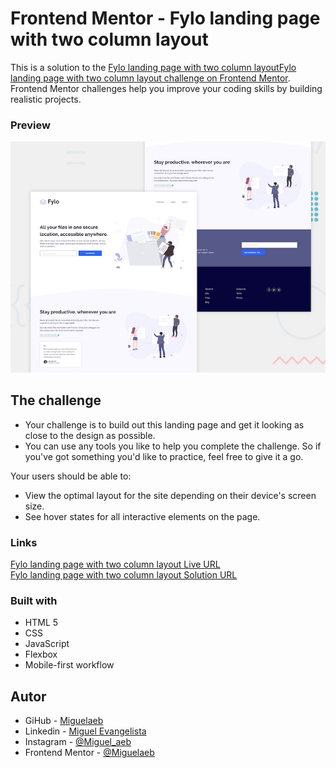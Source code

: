 # Frontend Mentor - Fylo landing page with two column layout

This is a solution to the [Fylo landing page with two column layoutFylo landing page with two column layout challenge on Frontend Mentor](https://www.frontendmentor.io/challenges/fylo-landing-page-with-two-column-layout-5ca5ef041e82137ec91a50f5). Frontend Mentor challenges help you improve your coding skills by building realistic projects. 

### Preview

![Design preview for the Fylo landing page with two column layout challenge](./design/desktop-preview.jpg)

## The challenge

- Your challenge is to build out this landing page and get it looking as close to the design as possible. <br>
- You can use any tools you like to help you complete the challenge. So if you've got something you'd like to practice, feel free to give it a go.

Your users should be able to: 

- View the optimal layout for the site depending on their device's screen size. <br>
- See hover states for all interactive elements on the page.


### Links

[Fylo landing page with two column layout Live URL ](https://miguelaeb.github.io/fylo-landing-page-with-two-column-layout/) <br>
[Fylo landing page with two column layout Solution URL](https://www.frontendmentor.io/solutions/fylo-landing-page-with-two-column-layout-CmmXJiZuqK) 

### Built with

- HTML 5
- CSS 
- JavaScript
- Flexbox
- Mobile-first workflow

## Autor

- GiHub - [Miguelaeb](https://github.com/Miguelaeb)
- Linkedin - [Miguel Evangelista](https://www.linkedin.com/in/miguel-evangelista-8458b9150/)
- Instagram - [@Miguel_aeb](https://instagram.com/miguel_aeb?igshid=YmMyMTA2M2Y=)
- Frontend Mentor - [@Miguelaeb](https://www.frontendmentor.io/profile/Miguelaeb)
